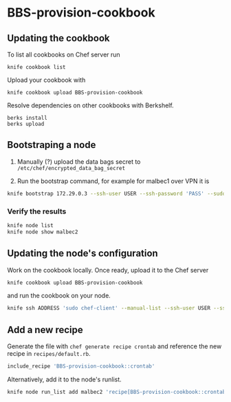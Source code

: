 # BBS-provision-cookbook

## Updating the cookbook

To list all cookbooks on Chef server run
```
knife cookbook list
```
Upload your cookbook with
```
knife cookbook upload BBS-provision-cookbook
```
Resolve dependencies on other cookbooks with Berkshelf.
```
berks install
berks upload
```

## Bootstraping a node

1. Manually (?) upload the data bags secret to `/etc/chef/encrypted_data_bag_secret`

2. Run the bootstrap command, for example for malbec1 over VPN it is

  ```bash
  knife bootstrap 172.29.0.3 --ssh-user USER --ssh-password 'PASS' --sudo --use-sudo-password --node-name malbec1 --run-list 'role[bbs_devel_linux],recipe[BBS-provision-cookbook]'
  ```
  
### Verify the results

```bash
knife node list
knife node show malbec2
```

## Updating the node's configuration 

Work on the cookbook locally. Once ready, upload it to the Chef server

```bash
knife cookbook upload BBS-provision-cookbook
```

and run the cookbook on your node.

```bash
knife ssh ADDRESS 'sudo chef-client' --manual-list --ssh-user USER --ssh-password 'PASSWORD'
```

## Add a new recipe

Generate the file with `chef generate recipe crontab` and reference the new recipe in `recipes/default.rb`.

```bash
include_recipe 'BBS-provision-cookbook::crontab'
```

Alternatively, add it to the node's runlist.

```bash
knife node run_list add malbec2 'recipe[BBS-provision-cookbook::crontab]'
```
